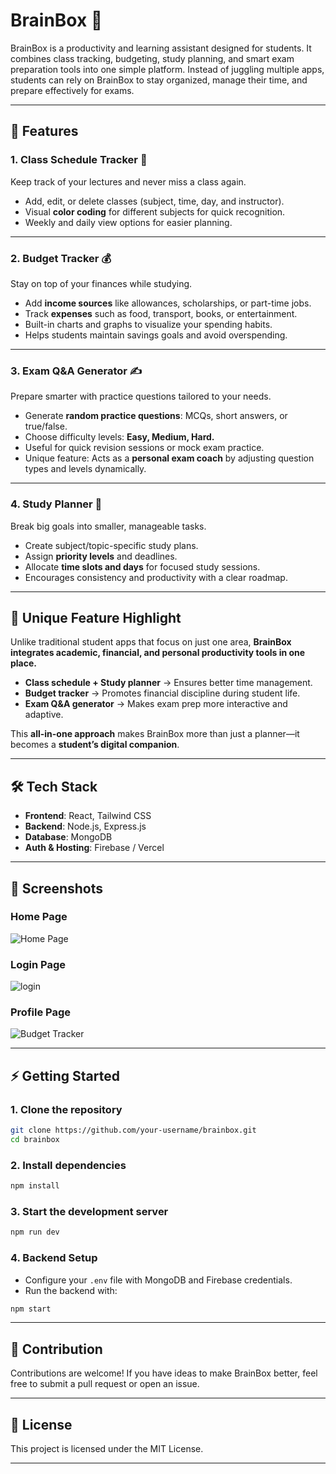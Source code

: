 # BrainBox 🧠

BrainBox is a productivity and learning assistant designed for students. It combines class tracking, budgeting, study planning, and smart exam preparation tools into one simple platform. Instead of juggling multiple apps, students can rely on BrainBox to stay organized, manage their time, and prepare effectively for exams.

---

## 🚀 Features

### 1. Class Schedule Tracker 📅

Keep track of your lectures and never miss a class again.

* Add, edit, or delete classes (subject, time, day, and instructor).
* Visual **color coding** for different subjects for quick recognition.
* Weekly and daily view options for easier planning.

---

### 2. Budget Tracker 💰

Stay on top of your finances while studying.

* Add **income sources** like allowances, scholarships, or part-time jobs.
* Track **expenses** such as food, transport, books, or entertainment.
* Built-in charts and graphs to visualize your spending habits.
* Helps students maintain savings goals and avoid overspending.

---

### 3. Exam Q\&A Generator ✍️

Prepare smarter with practice questions tailored to your needs.

* Generate **random practice questions**: MCQs, short answers, or true/false.
* Choose difficulty levels: **Easy, Medium, Hard.**
* Useful for quick revision sessions or mock exam practice.
* Unique feature: Acts as a **personal exam coach** by adjusting question types and levels dynamically.

---

### 4. Study Planner 📝

Break big goals into smaller, manageable tasks.

* Create subject/topic-specific study plans.
* Assign **priority levels** and deadlines.
* Allocate **time slots and days** for focused study sessions.
* Encourages consistency and productivity with a clear roadmap.

---

## 🌟 Unique Feature Highlight

Unlike traditional student apps that focus on just one area, **BrainBox integrates academic, financial, and personal productivity tools in one place.**

* **Class schedule + Study planner** → Ensures better time management.
* **Budget tracker** → Promotes financial discipline during student life.
* **Exam Q\&A generator** → Makes exam prep more interactive and adaptive.

This **all-in-one approach** makes BrainBox more than just a planner—it becomes a **student’s digital companion**.

---

## 🛠️ Tech Stack

* **Frontend**: React, Tailwind CSS
* **Backend**: Node.js, Express.js
* **Database**: MongoDB
* **Auth & Hosting**: Firebase / Vercel

---

## 📸 Screenshots 

### Home Page
![Home Page](https://i.ibb.co.com/hRYfKP5m/Screenshot-2025-09-04-123758.png)

### Login Page
![login](https://i.ibb.co.com/q3sLCskH/Screenshot-2025-09-04-124537.png)

### Profile Page
![Budget Tracker](https://i.ibb.co.com/qYMMNQjn/Screenshot-2025-09-04-124455.png)

---

## ⚡ Getting Started

### 1. Clone the repository

```bash
git clone https://github.com/your-username/brainbox.git
cd brainbox
```

### 2. Install dependencies

```bash
npm install
```

### 3. Start the development server

```bash
npm run dev
```

### 4. Backend Setup

* Configure your `.env` file with MongoDB and Firebase credentials.
* Run the backend with:

```bash
npm start
```

---

## 🤝 Contribution

Contributions are welcome! If you have ideas to make BrainBox better, feel free to submit a pull request or open an issue.

---

## 📜 License

This project is licensed under the MIT License.

---
